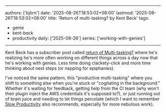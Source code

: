 ---
authors: ['björn']
date: '2025-08-26T18:53:02+08:00'
lastmod: '2025-08-26T18:53:02+08:00'
title: 'Return of multi-tasking? by Kent Beck'
tags:
  - genie
  - kent-beck
  - productivity
daily: ['2025-08-26']
series: ['working-with-genies']
------

Kent Beck has a subscriber post called [return of Multi-tasking?](https://tidyfirst.substack.com/p/return-of-multi-tasking) where he's realizing he's more often working on different things across a day now that he's working with genies. Less time doing clackety-click and more time thinking about next steps (or napping for epiphanies).

I've noticed the same pattern, this "productive multi-tasking" where you shift to something else when you're stuck or "cogitating in the background." Whether it's waiting for feedback, getting help from the CI team (why won't their plugin inject the AWS credentials it's supposed to?), or just running out of brain juice and needing to let things percolate (which I want to remember [Slow Productivity](https://calnewport.com/slow/) also recommends, especially for more nebulous work).